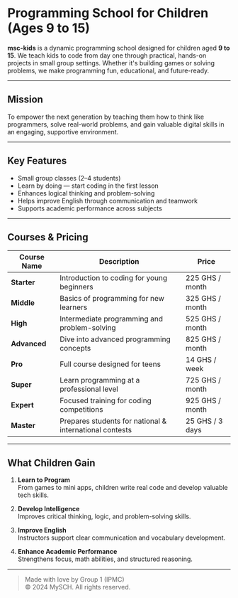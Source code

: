 # Programming School for Children (Ages 9 to 15)

**msc-kids** is a dynamic programming school designed for children aged **9 to 15**. We teach kids to code from day one through practical, hands-on projects in small group settings. Whether it's building games or solving problems, we make programming fun, educational, and future-ready.

---

## Mission

To empower the next generation by teaching them how to think like programmers, solve real-world problems, and gain valuable digital skills in an engaging, supportive environment.

---

## Key Features

- Small group classes (2–4 students)
- Learn by doing — start coding in the first lesson
- Enhances logical thinking and problem-solving
- Helps improve English through communication and teamwork
- Supports academic performance across subjects

---

## Courses & Pricing

| Course Name     | Description                                            | Price             |
|-----------------|--------------------------------------------------------|-------------------|
| **Starter**     | Introduction to coding for young beginners             | 225 GHS / month   |
| **Middle**      | Basics of programming for new learners                 | 325 GHS / month   |
| **High**        | Intermediate programming and problem-solving           | 525 GHS / month   |
| **Advanced**    | Dive into advanced programming concepts                | 825 GHS / month   |
| **Pro**         | Full course designed for teens                         | 14 GHS / week     |
| **Super**       | Learn programming at a professional level              | 725 GHS / month   |
| **Expert**      | Focused training for coding competitions               | 925 GHS / month   |
| **Master**      | Prepares students for national & international contests| 25 GHS / 3 days   |

---

## What Children Gain

1. **Learn to Program**  
   From games to mini apps, children write real code and develop valuable tech skills.

2. **Develop Intelligence**  
   Improves critical thinking, logic, and problem-solving skills.

3. **Improve English**  
   Instructors support clear communication and vocabulary development.

4. **Enhance Academic Performance**  
   Strengthens focus, math abilities, and structured reasoning.

---

> Made with love by Group 1 (IPMC)  
> © 2024 MySCH. All rights reserved.
